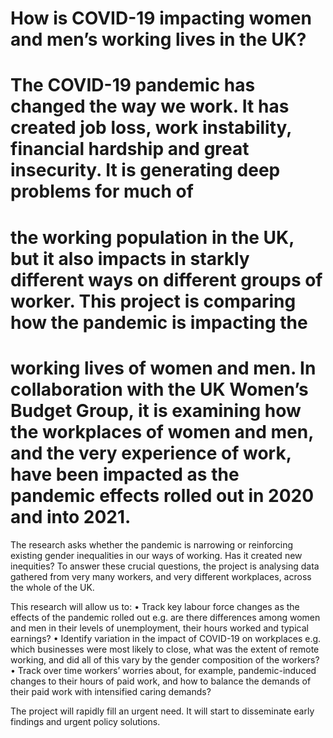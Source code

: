 # How is COVID-19 impacting women and men’s working lives in the UK?
# The COVID-19 pandemic has changed the way we work. It has created job loss, work instability, financial hardship and great insecurity. It is generating deep problems for much of
# the working population in the UK, but it also impacts in starkly different ways on different groups of worker. This project is comparing how the pandemic is impacting the 
# working lives of women and men. In collaboration with the UK Women’s Budget Group, it is examining how the workplaces of women and men, and the very experience of work, have been impacted as the pandemic effects rolled out in 2020 and into 2021.

The research asks whether the pandemic is narrowing or reinforcing existing gender inequalities in our ways of working. Has it created new inequities? To answer these crucial questions, the project is analysing data gathered from very many workers, and very different workplaces, across the whole of the UK.

This research will allow us to: • Track key labour force changes as the effects of the pandemic rolled out e.g. are there differences among women and men in their levels of unemployment, their hours worked and typical earnings?
• Identify variation in the impact of COVID-19 on workplaces e.g. which businesses were most likely to close, what was the extent of remote working, and did all of this vary by the gender composition of the workers? • Track over time workers’ worries about, for example, pandemic-induced changes to their hours of paid work, and how to balance the demands of their paid work with intensified caring demands?

The project will rapidly fill an urgent need. It will start to disseminate early findings and urgent policy solutions.
